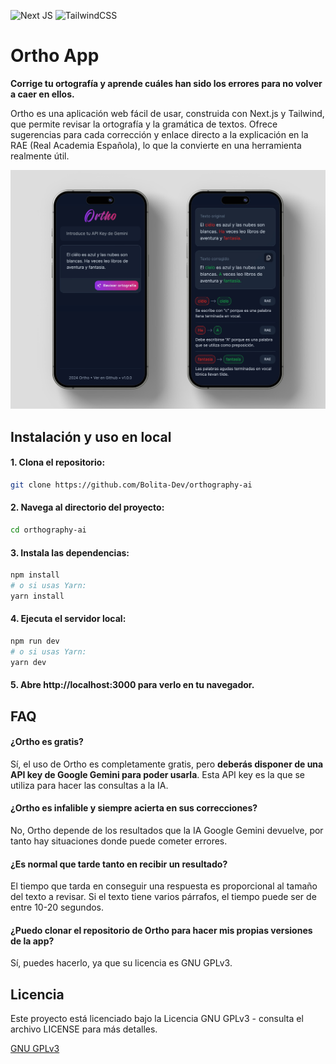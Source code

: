![Next JS](https://img.shields.io/badge/Next-black?style=for-the-badge&logo=next.js&logoColor=white) ![TailwindCSS](https://img.shields.io/badge/tailwindcss-%2338B2AC.svg?style=for-the-badge&logo=tailwind-css&logoColor=white)

# Ortho App

**Corrige tu ortografía y aprende cuáles han sido los errores para no volver a caer en ellos.**

Ortho es una aplicación web fácil de usar, construida con Next.js y Tailwind, que permite revisar la ortografía y la gramática de textos. Ofrece sugerencias para cada corrección y enlace directo a la explicación en la RAE (Real Academia Española), lo que la convierte en una herramienta realmente útil.

![Ortho App Screenshots](public/screenshot.jpg)

## Instalación y uso en local

#### 1. Clona el repositorio:

```bash
git clone https://github.com/Bolita-Dev/orthography-ai
```

#### 2. Navega al directorio del proyecto:

```bash
cd orthography-ai
```

#### 3. Instala las dependencias:

```bash
npm install
# o si usas Yarn:
yarn install
```

#### 4. Ejecuta el servidor local:

```bash
npm run dev
# o si usas Yarn:
yarn dev
```

#### 5. Abre http://localhost:3000 para verlo en tu navegador.

## FAQ

#### ¿Ortho es gratis?

Sí, el uso de Ortho es completamente gratis, pero **deberás disponer de una API key de Google Gemini para poder usarla**. Esta API key es la que se utiliza para hacer las consultas a la IA.

#### ¿Ortho es infalible y siempre acierta en sus correcciones?

No, Ortho depende de los resultados que la IA Google Gemini devuelve, por tanto hay situaciones donde puede cometer errores.

#### ¿Es normal que tarde tanto en recibir un resultado?

El tiempo que tarda en conseguir una respuesta es proporcional al tamaño del texto a revisar. Si el texto tiene varios párrafos, el tiempo puede ser de entre 10-20 segundos.

#### ¿Puedo clonar el repositorio de Ortho para hacer mis propias versiones de la app?

Sí, puedes hacerlo, ya que su licencia es GNU GPLv3.

## Licencia

Este proyecto está licenciado bajo la Licencia GNU GPLv3 - consulta el archivo LICENSE para más detalles.

[GNU GPLv3](https://choosealicense.com/licenses/gpl-3.0/)
